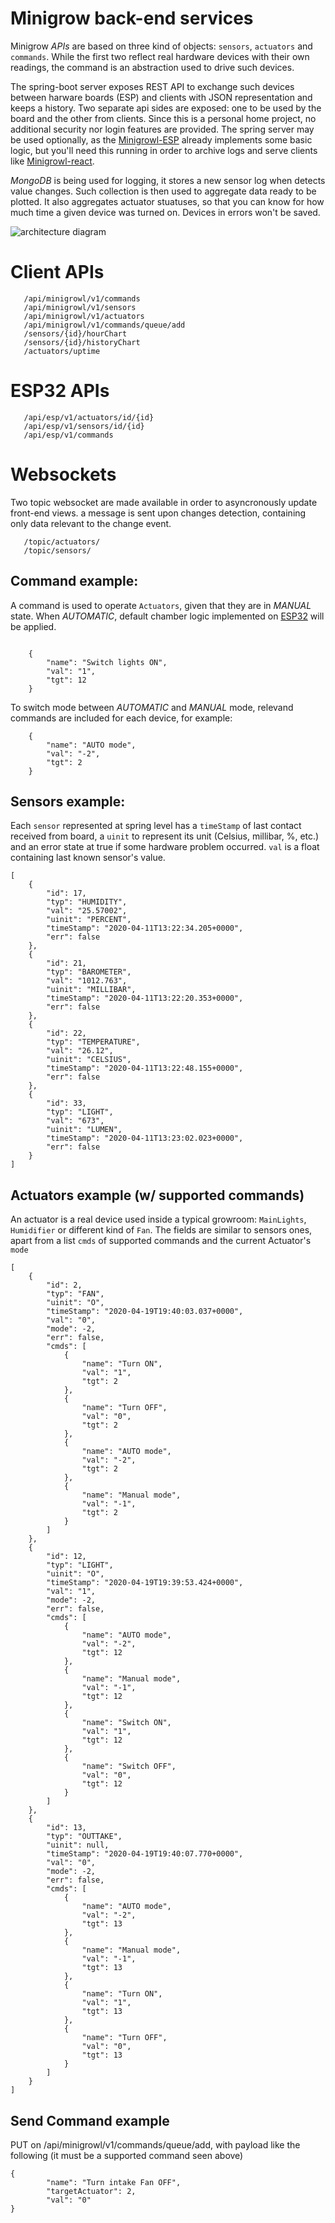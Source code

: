# Minigrow back-end services

Minigrow _APIs_ are based on three kind of objects: `sensors`, `actuators` and `commands`. While the first two reflect real hardware devices with their own readings, the command is an abstraction used to drive such devices.

The spring-boot server exposes REST API to exchange such devices between harware boards (ESP) and clients with JSON representation and keeps a history. Two separate api sides are exposed: one to be used by the board and the other from clients. Since this is a personal home project, no additional security nor login features are provided. The spring server may be used optionally, as the [Minigrowl-ESP](https://shineangelic.github.io/Minigrowl-ESP-LoRa32-OLED/) already implements some basic logic, but you'll need this running in order to archive logs and serve clients like [Minigrowl-react](https://shineangelic.github.io/Minigrowl-react/).

*MongoDB* is being used for logging, it stores a new sensor log when detects value changes. Such collection is then used to aggregate data ready to be plotted. It also aggregates actuator stuatuses, so that you can know for how much time a given device was turned on. Devices in errors won't be saved.

![architecture diagram](/docs/diagram.png)

# Client APIs
```
   /api/minigrowl/v1/commands
   /api/minigrowl/v1/sensors
   /api/minigrowl/v1/actuators
   /api/minigrowl/v1/commands/queue/add
   /sensors/{id}/hourChart
   /sensors/{id}/historyChart
   /actuators/uptime
```

# ESP32 APIs
```
   /api/esp/v1/actuators/id/{id}
   /api/esp/v1/sensors/id/{id}
   /api/esp/v1/commands
```

# Websockets

Two topic websocket are made available in order to asyncronously update front-end views. a message is sent upon changes detection, containing only data relevant to the change event.

```
   /topic/actuators/
   /topic/sensors/
```


## Command example:

A command is used to operate `Actuators`, given that they are in *MANUAL* state. When *AUTOMATIC*, default chamber logic implemented on [ESP32](https://shineangelic.github.io/Minigrowl-ESP-LoRa32-OLED/) will be applied.

```

    {
        "name": "Switch lights ON",
        "val": "1",
        "tgt": 12
    }  
```

To switch mode between *AUTOMATIC* and *MANUAL* mode, relevand commands are included for each device, for example:
```
    {
        "name": "AUTO mode",
        "val": "-2",
        "tgt": 2
    }
```


## Sensors example:
Each `sensor` represented at spring level has a `timeStamp` of last contact received from board, a `uinit` to represent its unit (Celsius, millibar, %, etc.) and an error state at true if some hardware problem occurred. `val` is a float containing last known sensor's value.

```
[
    {
        "id": 17,
        "typ": "HUMIDITY",
        "val": "25.57002",
        "uinit": "PERCENT",
        "timeStamp": "2020-04-11T13:22:34.205+0000",
        "err": false
    },
    {
        "id": 21,
        "typ": "BAROMETER",
        "val": "1012.763",
        "uinit": "MILLIBAR",
        "timeStamp": "2020-04-11T13:22:20.353+0000",
        "err": false
    },
    {
        "id": 22,
        "typ": "TEMPERATURE",
        "val": "26.12",
        "uinit": "CELSIUS",
        "timeStamp": "2020-04-11T13:22:48.155+0000",
        "err": false
    },
    {
        "id": 33,
        "typ": "LIGHT",
        "val": "673",
        "uinit": "LUMEN",
        "timeStamp": "2020-04-11T13:23:02.023+0000",
        "err": false
    }
]
```

## Actuators example (w/ supported commands)

An actuator is a real device used inside a typical growroom: `MainLights`, `Humidifier` or different kind of `Fan`. The fields are similar to sensors ones, apart from a list `cmds` of supported commands and the current Actuator's `mode` 

```
[
    {
        "id": 2,
        "typ": "FAN",
        "uinit": "O",
        "timeStamp": "2020-04-19T19:40:03.037+0000",
        "val": "0",
        "mode": -2,
        "err": false,
        "cmds": [
            {
                "name": "Turn ON",
                "val": "1",
                "tgt": 2
            },
            {
                "name": "Turn OFF",
                "val": "0",
                "tgt": 2
            },
            {
                "name": "AUTO mode",
                "val": "-2",
                "tgt": 2
            },
            {
                "name": "Manual mode",
                "val": "-1",
                "tgt": 2
            }
        ]
    },
    {
        "id": 12,
        "typ": "LIGHT",
        "uinit": "O",
        "timeStamp": "2020-04-19T19:39:53.424+0000",
        "val": "1",
        "mode": -2,
        "err": false,
        "cmds": [
            {
                "name": "AUTO mode",
                "val": "-2",
                "tgt": 12
            },
            {
                "name": "Manual mode",
                "val": "-1",
                "tgt": 12
            },
            {
                "name": "Switch ON",
                "val": "1",
                "tgt": 12
            },
            {
                "name": "Switch OFF",
                "val": "0",
                "tgt": 12
            }
        ]
    },
    {
        "id": 13,
        "typ": "OUTTAKE",
        "uinit": null,
        "timeStamp": "2020-04-19T19:40:07.770+0000",
        "val": "0",
        "mode": -2,
        "err": false,
        "cmds": [
            {
                "name": "AUTO mode",
                "val": "-2",
                "tgt": 13
            },
            {
                "name": "Manual mode",
                "val": "-1",
                "tgt": 13
            },
            {
                "name": "Turn ON",
                "val": "1",
                "tgt": 13
            },
            {
                "name": "Turn OFF",
                "val": "0",
                "tgt": 13
            }
        ]
    }
]
```
## Send Command example
PUT on /api/minigrowl/v1/commands/queue/add, with payload like the following (it must be a supported command seen above)
```
{
        "name": "Turn intake Fan OFF",
        "targetActuator": 2,
        "val": "0"
}
```



